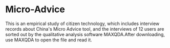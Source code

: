 # Micro-Advice
This is an empirical study of citizen technology, which includes interview records about China's Micro Advice tool, and the interviews of 12 users are sorted out by the qualitative analysis software MAXQDA.After downloading, use MAXQDA to open the file and read it.
